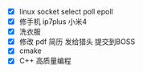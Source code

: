 - [x] linux socket select poll epoll
- [x] 修手机 ip7plus 小米4
- [x] 洗衣服
- [x] 修改 pdf 简历 发给猎头 提交到BOSS
- [x] cmake
- [x] C++ 高质量编程
